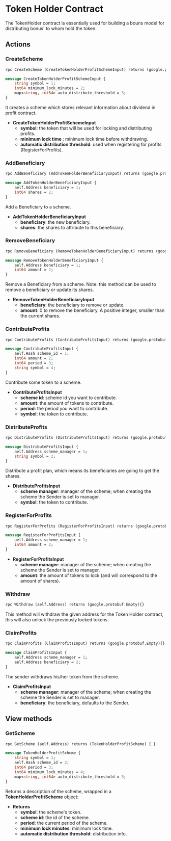 # Token Holder Contract

The TokenHolder contract is essentially used for building a bouns model for distributing bonus' to whom hold the token.

## **Actions**

### **CreateScheme**

```Protobuf
rpc CreateScheme (CreateTokenHolderProfitSchemeInput) returns (google.protobuf.Empty){}

message CreateTokenHolderProfitSchemeInput {
    string symbol = 1;
    int64 minimum_lock_minutes = 2;
    map<string, int64> auto_distribute_threshold = 3;
}
```

It creates a scheme which stores relevant information about dividend in profit contract.

- **CreateTokenHolderProfitSchemeInput**
  - **symbol**: the token that will be used for locking and distributing profits.
  - **minimum lock time** : minimum lock time before withdrawing.
  - **automatic distribution threshold**: used when registering for profits (RegisterForProfits).

### **AddBeneficiary**

```Protobuf
rpc AddBeneficiary (AddTokenHolderBeneficiaryInput) returns (google.protobuf.Empty){}

message AddTokenHolderBeneficiaryInput {
    aelf.Address beneficiary = 1;
    int64 shares = 2;
}
```

Add a Beneficiary to a scheme.

- **AddTokenHolderBeneficiaryInput**
  - **beneficiary**: the new beneficiary.
  - **shares**: the shares to attribute to this beneficiary.

### **RemoveBeneficiary**

```Protobuf
rpc RemoveBeneficiary (RemoveTokenHolderBeneficiaryInput) returns (google.protobuf.Empty){}

message RemoveTokenHolderBeneficiaryInput {
    aelf.Address beneficiary = 1;
    int64 amount = 2;
}
```

Remove a Beneficiary from a scheme.
Note: this method can be used to remove a beneficiary or update its shares.

- **RemoveTokenHolderBeneficiaryInput**
  - **beneficiary**: the beneficiary to remove or update.
  - **amount**: 0 to remove the beneficiary. A positive integer, smaller than the current shares.

### **ContributeProfits**

```Protobuf
rpc ContributeProfits (ContributeProfitsInput) returns (google.protobuf.Empty){}

message ContributeProfitsInput {
    aelf.Hash scheme_id = 1;
    int64 amount = 2;
    int64 period = 3;
    string symbol = 4;
}
```

Contribute some token to a scheme.

- **ContributeProfitsInput**
  - **scheme id**: scheme id you want to contribute.
  - **amount**: the amount of tokens to contribute.
  - **period**: the period you want to contribute.
  - **symbol**: the token to contribute.

### **DistributeProfits**

```Protobuf
rpc DistributeProfits (DistributeProfitsInput) returns (google.protobuf.Empty){}

message DistributeProfitsInput {
    aelf.Address scheme_manager = 1;
    string symbol = 2;
}
```

Distribute a profit plan, which means its beneficiaries are going to get the shares.

- **DistributeProfitsInput**
  - **scheme manager**: manager of the scheme; when creating the scheme the Sender is set to manager. 
  - **symbol**: the token to contribute.

### **RegisterForProfits**

```Protobuf
rpc RegisterForProfits (RegisterForProfitsInput) returns (google.protobuf.Empty){}

message RegisterForProfitsInput {
    aelf.Address scheme_manager = 1;
    int64 amount = 2;
}
```

- **RegisterForProfitsInput**
  - **scheme manager**: manager of the scheme; when creating the scheme the Sender is set to manager.
  - **amount**: the amount of tokens to lock (and will correspond to the amount of shares).

### **Withdraw**

```Protobuf
rpc Withdraw (aelf.Address) returns (google.protobuf.Empty){}
```

This method will withdraw the given address for the Token Holder contract, this will also unlock the previously locked tokens.

### **ClaimProfits**

```Protobuf
rpc ClaimProfits (ClaimProfitsInput) returns (google.protobuf.Empty){}

message ClaimProfitsInput {
    aelf.Address scheme_manager = 1;
    aelf.Address beneficiary = 2;
}
```

The sender withdraws his/her token from the scheme.

- **ClaimProfitsInput**
  - **scheme manager**: manager of the scheme; when creating the scheme the Sender is set to manager.
  - **beneficiary**: the beneficiary, defaults to the Sender.

## **View methods**

### **GetScheme**

```Protobuf
rpc GetScheme (aelf.Address) returns (TokenHolderProfitScheme) { }

message TokenHolderProfitScheme {
    string symbol = 1;
    aelf.Hash scheme_id = 2;
    int64 period = 3;
    int64 minimum_lock_minutes = 4;
    map<string, int64> auto_distribute_threshold = 5;
}
```

Returns a description of the scheme, wrapped in a **TokenHolderProfitScheme** object:

- **Returns**
  - **symbol**: the scheme's token.
  - **scheme id**: the id of the scheme.
  - **period**: the current period of the scheme.
  - **minimum lock minutes**: minimum lock time.
  - **automatic distribution threshold**: distribution info.
